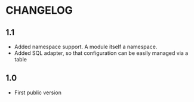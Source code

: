 CHANGELOG
=========

1.1
---

 * Added namespace support. A module itself a namespace.
 * Added SQL adapter, so that configuration can be easily managed via a table

1.0
---

 * First public version